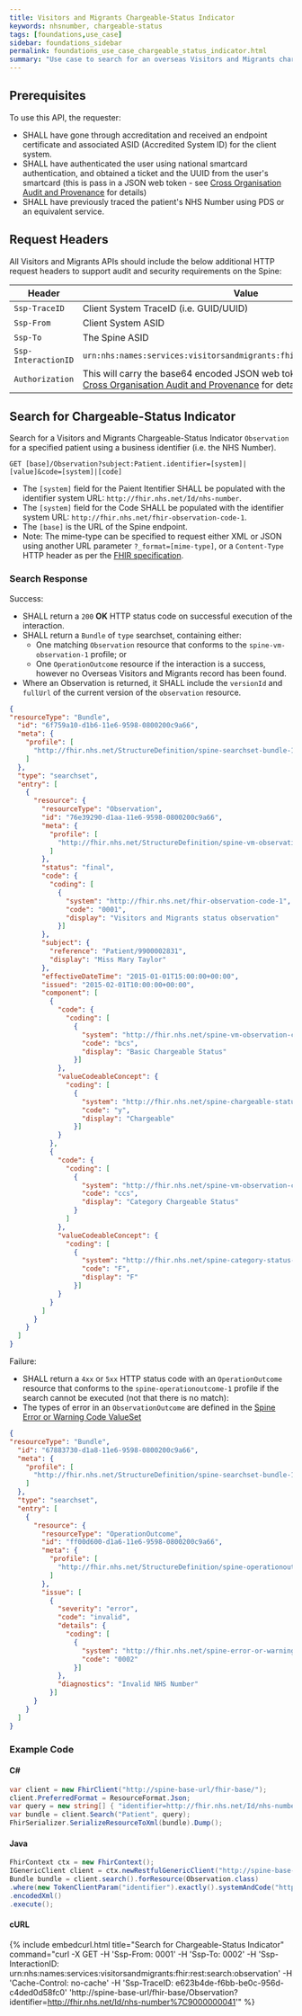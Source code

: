 ```yaml
---
title: Visitors and Migrants Chargeable-Status Indicator
keywords: nhsnumber, chargeable-status
tags: [foundations,use_case]
sidebar: foundations_sidebar
permalink: foundations_use_case_chargeable_status_indicator.html
summary: "Use case to search for an overseas Visitors and Migrants chargeable status indicator."
---
```


## Prerequisites ##

To use this API, the requester:

- SHALL have gone through accreditation and received an endpoint certificate and associated ASID (Accredited System ID) for the client system.
- SHALL have authenticated the user using national smartcard authentication, and obtained a ticket and the UUID from the user's smartcard (this is pass in a JSON web token - see [Cross Organisation Audit and Provenance](integration_cross_organisation_audit_and_provenance.html) for details)
- SHALL have previously traced the patient's NHS Number using PDS or an equivalent service.

## Request Headers ##

All Visitors and Migrants APIs should include the below additional HTTP request headers to support audit and security requirements on the Spine:

| Header               | Value |
|----------------------|-------|
| `Ssp-TraceID`        | Client System TraceID (i.e. GUID/UUID) |
| `Ssp-From`           | Client System ASID |
| `Ssp-To`             | The Spine ASID |
| `Ssp-InteractionID`  | `urn:nhs:names:services:visitorsandmigrants:fhir:rest:search:observation`|
| `Authorization`      | This will carry the base64 encoded JSON web token required for audit - see [Cross Organisation Audit and Provenance](integration_cross_organisation_audit_and_provenance.html) for details. |


## Search for Chargeable-Status Indicator ##

Search for a Visitors and Migrants Chargeable-Status Indicator `Observation` for a specified patient using a business identifier (i.e. the NHS Number).

```http
GET [base]/Observation?subject:Patient.identifier=[system]|[value]&code=[system]|[code]
```

- The `[system]` field for the Paient Itentifier SHALL be populated with the identifier system URL: `http://fhir.nhs.net/Id/nhs-number`.
- The `[system]` field for the Code SHALL be populated with the identifier system URL: `http://fhir.nhs.net/fhir-observation-code-1`.
- The `[base]` is the URL of the Spine endpoint.
- Note: The mime-type can be specified to request either XML or JSON using another URL parameter `?_format=[mime-type]`, or a `Content-Type` HTTP header as per the [FHIR specification](https://www.hl7.org/fhir/http.html#mime-type).

### Search Response ###

Success:

- SHALL return a `200` **OK** HTTP status code on successful execution of the interaction.
- SHALL return a `Bundle` of `type` searchset, containing either:
	- One matching `Observation` resource that conforms to the `spine-vm-observation-1` profile; or
	- One `OperationOutcome` resource if the interaction is a success, however no Overseas Visitors and Migrants record has been found.
- Where an Observation is returned, it SHALL include the `versionId` and `fullUrl` of the current version of the `observation` resource.


```json
{
"resourceType": "Bundle",
  "id": "6f759a10-d1b6-11e6-9598-0800200c9a66",
  "meta": {
    "profile": [
      "http://fhir.nhs.net/StructureDefinition/spine-searchset-bundle-1"
    ]
  },
  "type": "searchset",
  "entry": [
    {
      "resource": {
        "resourceType": "Observation",
        "id": "76e39290-d1aa-11e6-9598-0800200c9a66",
        "meta": {
          "profile": [
            "http://fhir.nhs.net/StructureDefinition/spine-vm-observation-1"
          ]
        },
        "status": "final",
        "code": {
          "coding": [
            {
              "system": "http://fhir.nhs.net/fhir-observation-code-1",
              "code": "0001",
              "display": "Visitors and Migrants status observation"
            }]
        },
        "subject": {
          "reference": "Patient/9900002831",
          "display": "Miss Mary Taylor"
        },
        "effectiveDateTime": "2015-01-01T15:00:00+00:00",
        "issued": "2015-02-01T10:00:00+00:00",
        "component": [
          {
            "code": {
              "coding": [
                {
                  "system": "http://fhir.nhs.net/spine-vm-observation-component-1",
                  "code": "bcs",
                  "display": "Basic Chargeable Status"
                }]
            },
            "valueCodeableConcept": {
              "coding": [
                {
                  "system": "http://fhir.nhs.net/spine-chargeable-status-1",
                  "code": "y",
                  "display": "Chargeable"
                }]
            }
          },
          {
            "code": {
              "coding": [
                {
                  "system": "http://fhir.nhs.net/spine-vm-observation-component-1",
                  "code": "ccs",
                  "display": "Category Chargeable Status"
                }
              ]
            },
            "valueCodeableConcept": {
              "coding": [
                {
                  "system": "http://fhir.nhs.net/spine-category-status-1",
                  "code": "F",
                  "display": "F"
                }]
            }
          }
        ]
      }
    }
  ]
}
```

Failure: 

- SHALL return a `4xx` or `5xx` HTTP status code  with an `OperationOutcome` resource that conforms to the `spine-operationoutcome-1` profile if the search cannot be executed (not that there is no match):
- The types of error in an `ObservationOutcome` are defined in the [Spine Error or Warning Code ValueSet](/ValueSets/spine-error-or-warning-code-1.xml)

```json
{
"resourceType": "Bundle",
  "id": "67883730-d1a8-11e6-9598-0800200c9a66",
  "meta": {
    "profile": [
      "http://fhir.nhs.net/StructureDefinition/spine-searchset-bundle-1"
    ]
  },
  "type": "searchset",
  "entry": [
    {
      "resource": {
        "resourceType": "OperationOutcome",
        "id": "ff00d600-d1a6-11e6-9598-0800200c9a66",
        "meta": {
          "profile": [
            "http://fhir.nhs.net/StructureDefinition/spine-operationoutcome-1"
          ]
        },
        "issue": [
          {
            "severity": "error",
            "code": "invalid",
            "details": {
              "coding": [
                {
                  "system": "http://fhir.nhs.net/spine-error-or-warning-code-1",
                  "code": "0002"
                }]
            },
            "diagnostics": "Invalid NHS Number"
          }]
      }
    }
  ]
}
```

### Example Code ###

#### C# ####

```csharp
var client = new FhirClient("http://spine-base-url/fhir-base/");
client.PreferredFormat = ResourceFormat.Json;
var query = new string[] { "identifier=http://fhir.nhs.net/Id/nhs-number|9000000041" };
var bundle = client.Search("Patient", query);
FhirSerializer.SerializeResourceToXml(bundle).Dump();
```

#### Java ####

```java
FhirContext ctx = new FhirContext();
IGenericClient client = ctx.newRestfulGenericClient("http://spine-base-url/fhir-base/");
Bundle bundle = client.search().forResource(Observation.class)
.where(new TokenClientParam("identifier").exactly().systemAndCode("http://fhir.nhs.net/Id/nhs-number", "9000000041"))
.encodedXml()
.execute();
```

#### cURL ####

{% include embedcurl.html title="Search for Chargeable-Status Indicator" command="curl -X GET -H 'Ssp-From: 0001' -H 'Ssp-To: 0002' -H 'Ssp-InteractionID: urn:nhs:names:services:visitorsandmigrants:fhir:rest:search:observation' -H 'Cache-Control: no-cache' -H 'Ssp-TraceID: e623b4de-f6bb-be0c-956d-c4ded0d58fc0' 'http://spine-base-url/fhir-base/Observation?identifier=http://fhir.nhs.net/Id/nhs-number%7C9000000041'" %}

